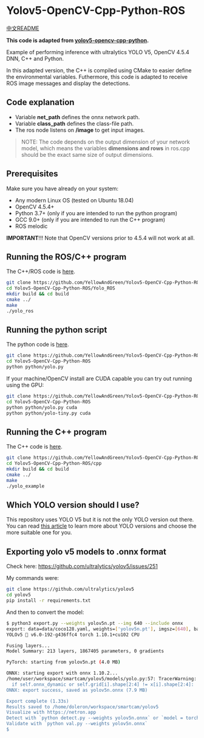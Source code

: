 # Yolov5-OpenCV-Cpp-Python-ROS
[中文README](./README_ZH.md) 

**This code is adapted from [yolov5-opencv-cpp-python](https://github.com/doleron/yolov5-opencv-cpp-python).**

Example of performing inference with ultralytics YOLO V5, OpenCV 4.5.4 DNN, C++ and Python.


In this adapted version, the C++ is compiled using CMake to easier define the environmental variables. Futhermore, this code is adapted to receive ROS image messages and display the detections.

## Code explanation

+ Variable **net_path** defines the onnx network path. 
+ Variable **class_path** defines the class-file path.
+ The ros node listens on **/image** to get input images.
> NOTE: The code depends on the output dimension of your network model, which means the variables **dimensions and rows** in ros.cpp should be the exact same size of output dimensions.

## Prerequisites

Make sure you have already on your system:

- Any modern Linux OS (tested on Ubuntu 18.04)
- OpenCV 4.5.4+
- Python 3.7+ (only if you are intended to run the python program)
- GCC 9.0+ (only if you are intended to run the C++ program)
- ROS melodic

**IMPORTANT**!!! Note that OpenCV versions prior to 4.5.4 will not work at all.

## Running the ROS/C++ program

The C++/ROS code is [here](Yolo_ROS/ros.cpp).

```bash
git clone https://github.com/YellowAndGreen/Yolov5-OpenCV-Cpp-Python-ROS.git
cd Yolov5-OpenCV-Cpp-Python-ROS/Yolo_ROS
mkdir build && cd build
cmake ../
make
./yolo_ros
```


## Running the python script

The python code is [here](python/yolo.py).

```bash
git clone https://github.com/YellowAndGreen/Yolov5-OpenCV-Cpp-Python-ROS.git
cd Yolov5-OpenCV-Cpp-Python-ROS
python python/yolo.py 
```

If your machine/OpenCV install are CUDA capable you can try out running using the GPU:

```bash
git clone https://github.com/YellowAndGreen/Yolov5-OpenCV-Cpp-Python-ROS.git
cd Yolov5-OpenCV-Cpp-Python-ROS
python python/yolo.py cuda
python python/yolo-tiny.py cuda
```

## Running the C++ program

The C++ code is [here](cpp/yolo.cpp).

```bash
git clone https://github.com/YellowAndGreen/Yolov5-OpenCV-Cpp-Python-ROS.git
cd Yolov5-OpenCV-Cpp-Python-ROS/cpp
mkdir build && cd build
cmake ../
make
./yolo_example
```

## Which YOLO version should I use?

This repository uses YOLO V5 but it is not the only YOLO version out there. You can read [this article](https://towardsdatascience.com/yolo-v4-or-yolo-v5-or-pp-yolo-dad8e40f7109) to learn more about YOLO versions and choose the more suitable one for you.

## Exporting yolo v5 models to .onnx format

Check here: https://github.com/ultralytics/yolov5/issues/251

My commands were:

```bash
git clone https://github.com/ultralytics/yolov5
cd yolov5
pip install -r requirements.txt
```
And then to convert the model:

```bash
$ python3 export.py --weights yolov5n.pt --img 640 --include onnx
export: data=data/coco128.yaml, weights=['yolov5n.pt'], imgsz=[640], batch_size=1, device=cpu, half=False, inplace=False, train=False, optimize=False, int8=False, dynamic=False, simplify=False, opset=12, verbose=False, workspace=4, nms=False, agnostic_nms=False, topk_per_class=100, topk_all=100, iou_thres=0.45, conf_thres=0.25, include=['onnx']
YOLOv5 🚀 v6.0-192-g436ffc4 torch 1.10.1+cu102 CPU

Fusing layers... 
Model Summary: 213 layers, 1867405 parameters, 0 gradients

PyTorch: starting from yolov5n.pt (4.0 MB)

ONNX: starting export with onnx 1.10.2...
/home/user/workspace/smartcam/yolov5/models/yolo.py:57: TracerWarning: Converting a tensor to a Python boolean might cause the trace to be incorrect. We can't record the data flow of Python values, so this value will be treated as a constant in the future. This means that the trace might not generalize to other inputs!
  if self.onnx_dynamic or self.grid[i].shape[2:4] != x[i].shape[2:4]:
ONNX: export success, saved as yolov5n.onnx (7.9 MB)

Export complete (1.33s)
Results saved to /home/doleron/workspace/smartcam/yolov5
Visualize with https://netron.app
Detect with `python detect.py --weights yolov5n.onnx` or `model = torch.hub.load('ultralytics/yolov5', 'custom', 'yolov5n.onnx')
Validate with `python val.py --weights yolov5n.onnx`
$ 
```
